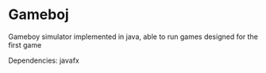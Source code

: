# Gameboj
Gameboy simulator implemented in java, able to run games designed for the first game

Dependencies: javafx
